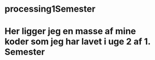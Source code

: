 # processing1Semester
 
# Her ligger jeg en masse af mine koder som jeg har lavet i uge 2 af 1. Semester
